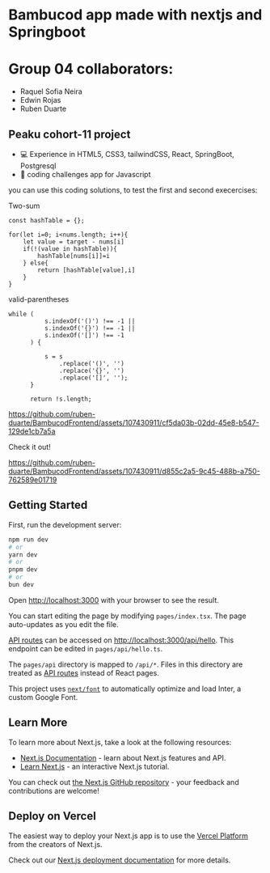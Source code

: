 # Bambucod app made with nextjs and Springboot

# Group 04 collaborators:
- Raquel Sofia Neira
- Edwin Rojas
- Ruben Duarte
## Peaku cohort-11 project

- 💻 Experience in HTML5, CSS3, tailwindCSS, React, SpringBoot, Postgresql 
- 🎨 coding challenges app for Javascript

you can use this coding solutions, to test the first and second execercises:

Two-sum
```
const hashTable = {};

for(let i=0; i<nums.length; i++){
	let value = target - nums[i]
	if(!(value in hashTable)){
		hashTable[nums[i]]=i
	} else{
		return [hashTable[value],i]
	}
}
```
valid-parentheses
```
while (
          s.indexOf('()') !== -1 ||
          s.indexOf('{}') !== -1 ||
          s.indexOf('[]') !== -1
      ) {

          s = s
              .replace('()', '')
              .replace('{}', '')
              .replace('[]', '');
      }
  
      return !s.length;
```



https://github.com/ruben-duarte/BambucodFrontend/assets/107430911/cf5da03b-02dd-45e8-b547-129de1cb7a5a

Check it out!



https://github.com/ruben-duarte/BambucodFrontend/assets/107430911/d855c2a5-9c45-488b-a750-762589e01719






## Getting Started

First, run the development server:

```bash
npm run dev
# or
yarn dev
# or
pnpm dev
# or
bun dev
```

Open [http://localhost:3000](http://localhost:3000) with your browser to see the result.

You can start editing the page by modifying `pages/index.tsx`. The page auto-updates as you edit the file.

[API routes](https://nextjs.org/docs/api-routes/introduction) can be accessed on [http://localhost:3000/api/hello](http://localhost:3000/api/hello). This endpoint can be edited in `pages/api/hello.ts`.

The `pages/api` directory is mapped to `/api/*`. Files in this directory are treated as [API routes](https://nextjs.org/docs/api-routes/introduction) instead of React pages.

This project uses [`next/font`](https://nextjs.org/docs/basic-features/font-optimization) to automatically optimize and load Inter, a custom Google Font.

## Learn More

To learn more about Next.js, take a look at the following resources:

- [Next.js Documentation](https://nextjs.org/docs) - learn about Next.js features and API.
- [Learn Next.js](https://nextjs.org/learn) - an interactive Next.js tutorial.

You can check out [the Next.js GitHub repository](https://github.com/vercel/next.js/) - your feedback and contributions are welcome!

## Deploy on Vercel

The easiest way to deploy your Next.js app is to use the [Vercel Platform](https://vercel.com/new?utm_medium=default-template&filter=next.js&utm_source=create-next-app&utm_campaign=create-next-app-readme) from the creators of Next.js.

Check out our [Next.js deployment documentation](https://nextjs.org/docs/deployment) for more details.
